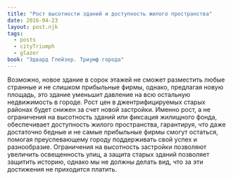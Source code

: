 ```yaml
---
title: "Рост высотности зданий и доступность жилого пространства"
date: 2016-04-23
layout: post.njk
tags:
  - posts
  - cityTriumph
  - glazer
book: "Эдвард Глейзер. Триумф города"
---
```


Возможно, новое здание в сорок этажей не сможет разместить любые странные и не слишком прибыльные фирмы, однако, предлагая новую площадь, это здание уменьшит давление на всю остальную недвижимость в городе. Рост цен в джентрифицируемых старых районах будет снижен за счет новой застройки. Именно рост, а не ограничения на высотность зданий или фиксация жилищного фонда, обеспечивает доступность жилого пространства, гарантируя, что даже достаточно бедные и не самые прибыльные фирмы смогут остаться, помогая преуспевающему городу поддерживать свой успех и разнообразие. Ограничения на высотность застройки позволяют увеличить освещенность улиц, а защита старых зданий позволяет защитить историю, однако мы не должны делать вид, что за эти достижения не приходится платить.
